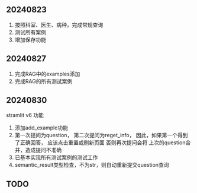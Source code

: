 


## 20240823 
1. 按照科室、医生、病种，完成常规查询
2. 测试所有案例
3. 增加保存功能
## 20240827
1. 完成RAG中的examples添加
2. 完成RAG的所有测试案例

## 20240830
stramlit v6
功能
1. 添加add_example功能
2. 第一次提问为question， 第二次提问为reget_info，
    因此，如果第一个得到了正确回答，
    应该点击重置或刷新页面
    否则再次提问会将 上次的question合并，造成提问不准确
3. 已基本实现所有测试案例的测试工作
4. semantic_result类型检查，不为str，则自动重新提交question查询


##  TODO
